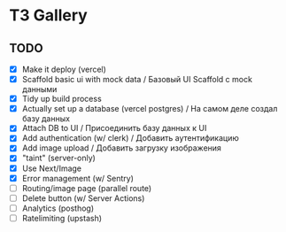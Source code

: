 # T3 Gallery

## TODO 

- [x] Make it deploy (vercel)
- [x] Scaffold basic ui with mock data / Базовый UI Scaffold с mock данными
- [x] Tidy up build process 
- [x] Actually set up a database (vercel postgres) / На самом деле создал базу данных
- [x] Attach DB to UI / Присоединить базу данных к UI
- [x] Add authentication (w/ clerk) / Добавить аутентификацию 
- [x] Add image upload / Добавить загрузку изображения
- [x] "taint" (server-only)
- [x] Use Next/Image
- [x] Error management (w/ Sentry)
- [ ] Routing/image page (parallel route)
- [ ] Delete button (w/ Server Actions)
- [ ] Analytics (posthog)
- [ ] Ratelimiting (upstash)